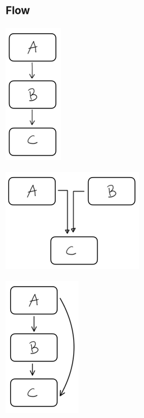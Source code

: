 # Flow

## 
![Texte alternatif](./dependency.png)

##
![Texte alternatif](./dependency-parallel.png)

##
![Texte alternatif](./dependency-deep.png)
